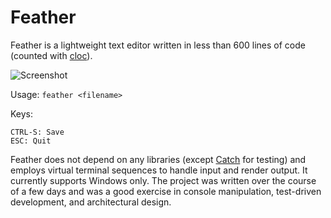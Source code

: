 # Feather

Feather is a lightweight text editor written in less than 600 lines of code (counted with [cloc](https://github.com/AlDanial/cloc)).

![Screenshot](https://i.imgur.com/u58bqnL.png)

Usage: `feather <filename>`

Keys:

```shell
CTRL-S: Save
ESC: Quit
```

Feather does not depend on any libraries (except [Catch](https://github.com/catchorg/Catch2) for testing) and employs virtual terminal sequences to handle input and render output. It currently supports Windows only. The project was written over the course of a few days and was a good exercise in console manipulation, test-driven development, and architectural design.
